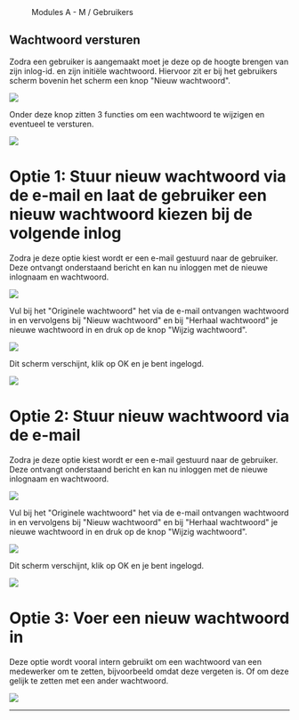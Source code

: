 <properties>
	<page>
		<title>Wachtwoord versturen</title>
			</page>
	<menu>
		<position>Modules A - M / Gebruikers </position>
		<title>Wachtwoord versturen</title>
	</menu>
</properties>

## Wachtwoord versturen ##

Zodra een gebruiker is aangemaakt moet je deze op de hoogte brengen van zijn inlog-id. en zijn initiële wachtwoord.
Hiervoor zit er bij het gebruikers scherm bovenin het scherm een knop "Nieuw wachtwoord".

![](images/gebruiker-wachtwoord.jpg)

Onder deze knop zitten 3 functies om een wachtwoord te wijzigen en eventueel te versturen.

![](images/gebruiker-wachtwoord-1.jpg)  

# Optie 1: Stuur nieuw wachtwoord via de e-mail en laat de gebruiker een nieuw wachtwoord kiezen bij de volgende inlog #

Zodra je deze optie kiest wordt er een e-mail gestuurd naar de gebruiker. Deze ontvangt onderstaand bericht en kan nu inloggen met de nieuwe inlognaam en wachtwoord.

![](images/gebruiker-wachtwoord-optie1.jpg)

Vul bij het "Originele wachtwoord" het via de e-mail ontvangen wachtwoord in en vervolgens bij "Nieuw wachtwoord" en bij "Herhaal wachtwoord" je nieuwe wachtwoord in en druk op de knop "Wijzig wachtwoord".  

![](images/gebruiker-wachtwoord-wijzig.jpg)

Dit scherm verschijnt, klik op OK en je bent ingelogd.

![](images/gebruiker-wachtwoord-ok.jpg)

# Optie 2: Stuur nieuw wachtwoord via de e-mail #
Zodra je deze optie kiest wordt er een e-mail gestuurd naar de gebruiker. Deze ontvangt onderstaand bericht en kan nu inloggen met de nieuwe inlognaam en wachtwoord.

![](images/gebruiker-wachtwoord-optie1.jpg)

Vul bij het "Originele wachtwoord" het via de e-mail ontvangen wachtwoord in en vervolgens bij "Nieuw wachtwoord" en bij "Herhaal wachtwoord" je nieuwe wachtwoord in en druk op de knop "Wijzig wachtwoord".  

![](images/gebruiker-wachtwoord-wijzig.jpg)

Dit scherm verschijnt, klik op OK en je bent ingelogd.

![](images/gebruiker-wachtwoord-ok.jpg)

# Optie 3: Voer een nieuw wachtwoord in #

Deze optie wordt vooral intern gebruikt om een wachtwoord van een medewerker om te zetten, bijvoorbeeld omdat deze vergeten is. Of om deze gelijk te zetten met een ander wachtwoord.
 
![](images/gebruiker-wachtwoord-optie-3.jpg)

----------





